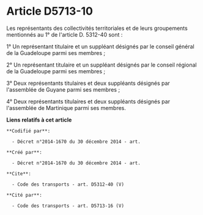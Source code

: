 # Article D5713-10

Les représentants des collectivités territoriales et de leurs groupements mentionnés au 1° de l'article D. 5312-40 sont : 

1° Un représentant titulaire et un suppléant désignés par le conseil général de la Guadeloupe parmi ses membres ; 

2° Un représentant titulaire et un suppléant désignés par le conseil régional de la Guadeloupe parmi ses membres ; 

3° Deux représentants titulaires et deux suppléants désignés par l'assemblée de Guyane parmi ses membres ; 

4° Deux représentants titulaires et deux suppléants désignés par l'assemblée de Martinique parmi ses membres.

**Liens relatifs à cet article**

	**Codifié par**:

	  - Décret n°2014-1670 du 30 décembre 2014 - art.

	**Créé par**:

	  - Décret n°2014-1670 du 30 décembre 2014 - art.

	**Cite**:

	  - Code des transports - art. D5312-40 (V)

	**Cité par**:

	  - Code des transports - art. D5713-16 (V)
